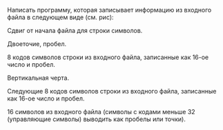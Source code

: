 Написать программу, которая записывает информацию из входного файла в следующем виде (см. рис): 


	
Сдвиг от начала  файла для строки символов.
	
Двоеточие, пробел.
	
8 кодов символов строки из входного файла, записанные как 16-ое число и пробел.
	
Вертикальная черта.
	
Следующие 8 кодов символов строки из входного файла, записанные как 16-ое число и пробел.
	
16 символов из входного файла (символы с кодами меньше 32 (управляющие символы) выводить как пробелы или точки).
